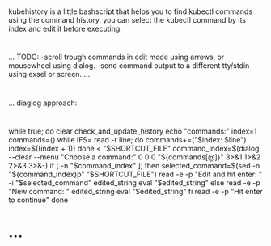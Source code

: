 #
kubehistory is a little bashscript that helps you to find kubectl commands using the command history.
you can select the kubectl command by its index and edit it before executing.
#
...
TODO:
-scroll trough commands in edit mode using arrows, or mousewheel using dialog.
-send command output to a different tty/stdin using exsel or screen.
...
#
...
diaglog approach:

# 
while true; do
  clear
  check_and_update_history
  echo "commands:"
  index=1
  commands=()
  while IFS= read -r line; do
    commands+=("$index: $line")
    index=$((index +   1))
  done < "$SHORTCUT_FILE"
  command_index=$(dialog --clear --menu "Choose a command:"   0   0   0 "${commands[@]}"   3>&1   1>&2   2>&3   3>&-)
  if [ -n "$command_index" ]; then
    selected_command=$(sed -n "${command_index}p" "$SHORTCUT_FILE")
    read -e -p "Edit and hit enter: " -i "$selected_command" edited_string
    eval "$edited_string"
  else
    read -e -p "New command: " edited_string
    eval "$edited_string"
  fi
  read -e -p "Hit enter to continue"
done
# ...


